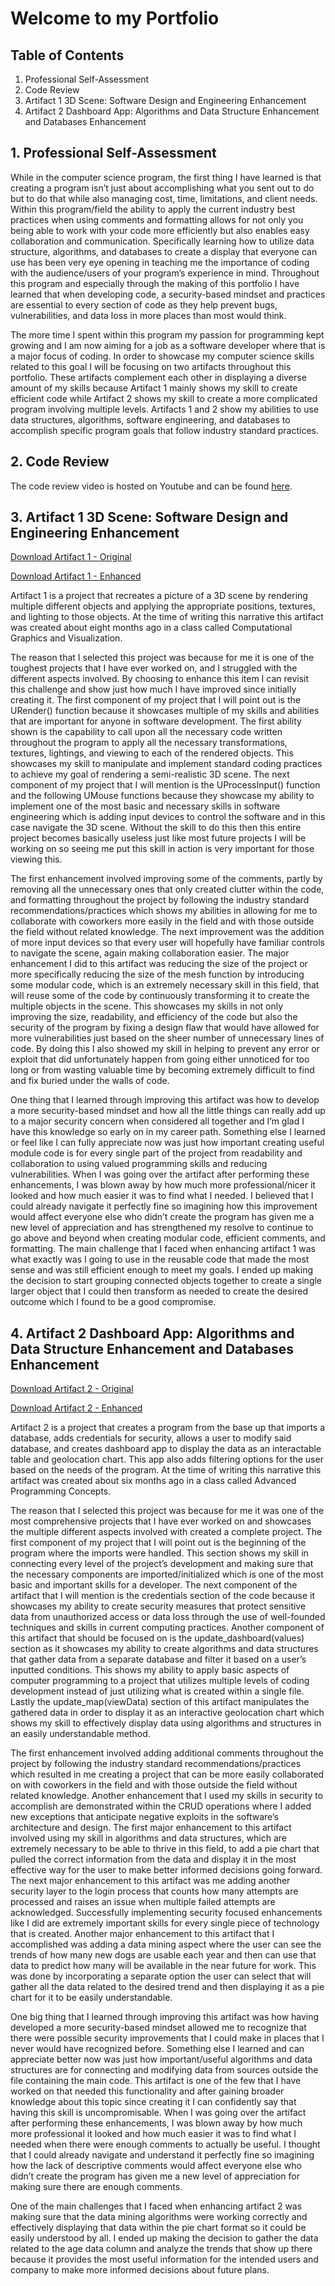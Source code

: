 # Welcome to my Portfolio

## Table of Contents

1. Professional Self-Assessment
2. Code Review
3. Artifact 1 3D Scene: Software Design and Engineering Enhancement
4. Artifact 2 Dashboard App: Algorithms and Data Structure Enhancement and Databases Enhancement


## 1. Professional Self-Assessment

  While in the computer science program, the first thing I have learned is that creating a program isn’t just about accomplishing what you sent out to do but to do that while also managing cost, time, limitations, and client needs. Within this program/field the ability to apply the current industry best practices when using comments and formatting allows for not only you being able to work with your code more efficiently but also enables easy collaboration and communication. Specifically learning how to utilize data structure, algorithms, and databases to create a display that everyone can use has been very eye opening in teaching me the importance of coding with the audience/users of your program’s experience in mind. Throughout this program and especially through the making of this portfolio I have learned that when developing code, a security-based mindset and practices are essential to every section of code as they help prevent bugs, vulnerabilities, and data loss in more places than most would think.
  
  The more time I spent within this program my passion for programming kept growing and I am now aiming for a job as a software developer where that is a major focus of coding. In order to showcase my computer science skills related to this goal I will be focusing on two artifacts throughout this portfolio. These artifacts complement each other in displaying a diverse amount of my skills because Artifact 1 mainly shows my skill to create efficient code while Artifact 2 shows my skill to create a more complicated program involving multiple levels.  Artifacts 1 and 2 show my abilities to use data structures, algorithms, software engineering, and databases to accomplish specific program goals that follow industry standard practices.


## 2. Code Review

The code review video is hosted on Youtube and can be found [here](https://youtu.be/HdGaUHY0N-U).


## 3. Artifact 1 3D Scene: Software Design and Engineering Enhancement

[Download Artifact 1 - Original](https://github.com/DavidGreene52/DavidGreene52.github.io/raw/main/Artifact%201%20-%20Original.zip)

[Download Artifact 1 - Enhanced](https://github.com/DavidGreene52/DavidGreene52.github.io/raw/main/Artifact%201%20-%20Enhanced.zip)

  Artifact 1 is a project that recreates a picture of a 3D scene by rendering multiple different objects and applying the appropriate positions, textures, and lighting to those objects. At the time of writing this narrative this artifact was created about eight months ago in a class called Computational Graphics and Visualization.
  
  The reason that I selected this project was because for me it is one of the toughest projects that I have ever worked on, and I struggled with the different aspects involved. By choosing to enhance this item I can revisit this challenge and show just how much I have improved since initially creating it. The first component of my project that I will point out is the URender() function because it showcases multiple of my skills and abilities that are important for anyone in software development. The first ability shown is the capability to call upon all the necessary code written throughout the program to apply all the necessary transformations, textures, lightings, and viewing to each of the rendered objects. This showcases my skill to manipulate and implement standard coding practices to achieve my goal of rendering a semi-realistic 3D scene. The next component of my project that I will mention is the UProcessInput() function and the following UMouse functions because they showcase my ability to implement one of the most basic and necessary skills in software engineering which is adding input devices to control the software and in this case navigate the 3D scene. Without the skill to do this then this entire project becomes basically useless just like most future projects I will be working on so seeing me put this skill in action is very important for those viewing this.
  
  The first enhancement involved improving some of the comments, partly by removing all the unnecessary ones that only created clutter within the code, and formatting throughout the project by following the industry standard recommendations/practices which shows my abilities in allowing for me to collaborate with coworkers more easily in the field and with those outside the field without related knowledge. The next improvement was the addition of more input devices so that every user will hopefully have familiar controls to navigate the scene, again making collaboration easier. The major enhancement I did to this artifact was reducing the size of the project or more specifically reducing the size of the mesh function by introducing some modular code, which is an extremely necessary skill in this field, that will reuse some of the code by continuously transforming it to create the multiple objects in the scene. This showcases my skills in not only improving the size, readability, and efficiency of the code but also the security of the program by fixing a design flaw that would have allowed for more vulnerabilities just based on the sheer number of unnecessary lines of code. By doing this I also showed my skill in helping to prevent any error or exploit that did unfortunately happen from going either unnoticed for too long or from wasting valuable time by becoming extremely difficult to find and fix buried under the walls of code. 

  One thing that I learned through improving this artifact was how to develop a more security-based mindset and how all the little things can really add up to a major security concern when considered all together and I’m glad I have this knowledge so early on in my career path. Something else I learned or feel like I can fully appreciate now was just how important creating useful module code is for every single part of the project from readability and collaboration to using valued programming skills and reducing vulnerabilities. When I was going over the artifact after performing these enhancements, I was blown away by how much more professional/nicer it looked and how much easier it was to find what I needed. I believed that I could already navigate it perfectly fine so imagining how this improvement would affect everyone else who didn’t create the program has given me a new level of appreciation and has strengthened my resolve to continue to go above and beyond when creating modular code, efficient comments, and formatting. The main challenge that I faced when enhancing artifact 1 was what exactly was I going to use in the reusable code that made the most sense and was still efficient enough to meet my goals. I ended up making the decision to start grouping connected objects together to create a single larger object that I could then transform as needed to create the desired outcome which I found to be a good compromise.


## 4. Artifact 2 Dashboard App: Algorithms and Data Structure Enhancement and Databases Enhancement

[Download Artifact 2 - Original](https://github.com/DavidGreene52/DavidGreene52.github.io/raw/main/Artifact%202%20-%20Original.zip)

[Download Artifact 2 - Enhanced](https://github.com/DavidGreene52/DavidGreene52.github.io/raw/main/Artifact%202%20-%20Enhanced.zip)

  Artifact 2 is a project that creates a program from the base up that imports a database, adds credentials for security, allows a user to modify said database, and creates dashboard app to display the data as an interactable table and geolocation chart. This app also adds filtering options for the user based on the needs of the program. At the time of writing this narrative this artifact was created about six months ago in a class called Advanced Programming Concepts. 

  The reason that I selected this project was because for me it was one of the most comprehensive projects that I have ever worked on and showcases the multiple different aspects involved with created a complete project. The first component of my project that I will point out is the beginning of the program where the imports were handled. This section shows my skill in connecting every level of the project’s development and making sure that the necessary components are imported/initialized which is one of the most basic and important skills for a developer. The next component of the artifact that I will mention is the credentials section of the code because it showcases my ability to create security measures that protect sensitive data from unauthorized access or data loss through the use of well-founded techniques and skills in current computing practices. Another component of this artifact that should be focused on is the update_dashboard(values) section as it showcases my ability to create algorithms and data structures that gather data from a separate database and filter it based on a user’s inputted conditions. This shows my ability to apply basic aspects of computer programming to a project that utilizes multiple levels of coding development instead of just utilizing what is created within a single file. Lastly the update_map(viewData) section of this artifact manipulates the gathered data in order to display it as an interactive geolocation chart which shows my skill to effectively display data using algorithms and structures in an easily understandable method.
  
  The first enhancement involved adding additional comments throughout the project by following the industry standard recommendations/practices which resulted in me creating a project that can be more easily collaborated on with coworkers in the field and with those outside the field without related knowledge. Another enhancement that I used my skills in security to accomplish are demonstrated within the CRUD operations where I added new exceptions that anticipate negative exploits in the software’s architecture and design. The first major enhancement to this artifact involved using my skill in algorithms and data structures, which are extremely necessary to be able to thrive in this field, to add a pie chart that pulled the correct information from the data and display it in the most effective way for the user to make better informed decisions going forward. The next major enhancement to this artifact was me adding another security layer to the login process that counts how many attempts are processed and raises an issue when multiple failed attempts are acknowledged. Successfully implementing security focused enhancements like I did are extremely important skills for every single piece of technology that is created. Another major enhancement to this artifact that I accomplished was adding a data mining aspect where the user can see the trends of how many new dogs are usable each year and then can use that data to predict how many will be available in the near future for work. This was done by incorporating a separate option the user can select that will gather all the data related to the desired trend and then displaying it as a pie chart for it to be easily understandable.

  One big thing that I learned through improving this artifact was how having developed a more security-based mindset allowed me to recognize that there were possible security improvements that I could make in places that I never would have recognized before. Something else I learned and can appreciate better now was just how important/useful algorithms and data structures are for connecting and modifying data from sources outside the file containing the main code. This artifact is one of the few that I have worked on that needed this functionality and after gaining broader knowledge about this topic since creating it I can confidently say that having this skill is uncompromisable. When I was going over the artifact after performing these enhancements, I was blown away by how much more professional it looked and how much easier it was to find what I needed when there were enough comments to actually be useful. I thought that I could already navigate and understand it perfectly fine so imagining how the lack of descriptive comments would affect everyone else who didn’t create the program has given me a new level of appreciation for making sure there are enough comments. 

  One of the main challenges that I faced when enhancing artifact 2 was making sure that the data mining algorithms were working correctly and effectively displaying that data within the pie chart format so it could be easily understood by all. I ended up making the decision to gather the data related to the age data column and analyze the trends that show up there because it provides the most useful information for the intended users and company to make more informed decisions about future plans.



